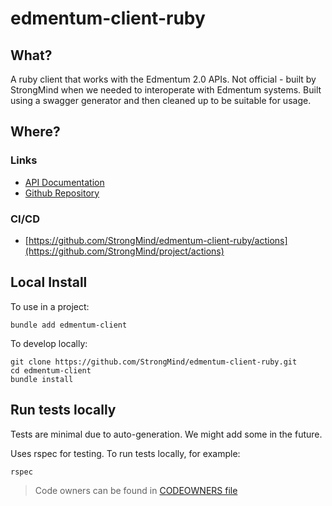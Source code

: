 # edmentum-client-ruby

## What?

A ruby client that works with the Edmentum 2.0 APIs. Not official - built by StrongMind when we needed to interoperate
with Edmentum systems. Built using a swagger generator and then cleaned up to be suitable for usage.

## Where?

### Links


* [API Documentation](https://app.edmentum.com/api/help/index)
* [Github Repository](https://github.com/StrongMind/edmentum-client-ruby)

### CI/CD

* [https://github.com/StrongMind/edmentum-client-ruby/actions](https://github.com/StrongMind/project/actions)

## Local Install

To use in a project:
```shell
bundle add edmentum-client
```

To develop locally:
```shell
git clone https://github.com/StrongMind/edmentum-client-ruby.git
cd edmentum-client
bundle install
```

## Run tests locally
Tests are minimal due to auto-generation. We might add some in the future.

Uses rspec for testing. To run tests locally, for example:
```console
rspec
```

> Code owners can be found in [CODEOWNERS file](./CODEOWNERS)
